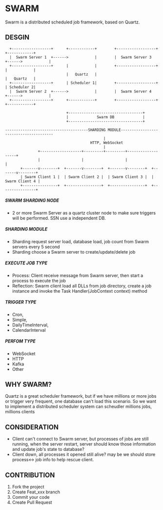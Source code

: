 # SWARM

Swarm is a distributed scheduled job framework, based on Quartz.

## DESGIN

```
  +------------------+      +------------+        +------------------+      +------------+ 
  |  Swarm Server 1  +------>            |        |  Swarm Server 3  +------>            |
  +------------------+      |            |        +------------------+      |            | 
                            |   Quartz   |                                  |   Quartz   |
  +------------------+      | Scheduler 1|        +------------------+      | Scheduler 2|
  |  Swarm Server 2  +------>            |        |  Swarm Server 4  +------>            |
  +------------------+      +------------+        +------------------+      +------------+

                            +----------------------------------+
                            |             Swarm DB             |
                            +----------------------------------+

--------------------------------------SHARDING MODULE---------------------------------------
                                             |
                                       HTTP, WebSocket
                                             |
               +-------------------+---------+---------+-------------------+
               |                   |                   |                   | 
       +-------v--------+  +-------v--------+  +-------v--------+  +-------v--------+
       | Swarm Client 1 |  | Swarm Client 2 |  | Swarm Client 3 |  | Swarm Client 4 |
       +----------------+  +----------------+  +----------------+  +----------------+

 ```
 ##### SWARM SHARDING NODE

+ 2 or more Swarm Server as a quartz cluster node to make sure triggers will be performed. SSN use a independent DB.

 ##### SHARDING MODULE

+ Sharding request server load, database load, job count from Swarm servers every 5 second
+ Sharding choose a Swarm server to create/update/delete job

 ##### EXECUTE JOB TYPE

 + Process: Client receive message from Swarm server, then start a process to execute the job 
 + Reflection: Swarm client load all DLLs from job directory, create a job instance and invoke the Task Handler(JobContext context) method

 ##### TRIGGER TYPE

+ Cron,
+ Simple,
+ DailyTimeInterval,
+ CalendarInterval

##### PERFOM TYPE

+ WebSocket
+ HTTP
+ Kafka
+ Other

## WHY SWARM?

Quartz is a great scheduler framework, but if we have millions or more jobs or trigger very frequent, one database can't load this scenario. So we want to implement a distributed scheduler system can scheudler millions jobs, millions clients

## CONSIDERATION

+ Client can't connect to Swarm server, but processes of jobs are still running, when the server restart, server should know those information and update job's state to database?
+ Client down, all processes it opened still alive?  may be we should store process<-> job info to help rescue client.


## CONTRIBUTION

1. Fork the project
2. Create Feat_xxx branch
3. Commit your code
4. Create Pull Request